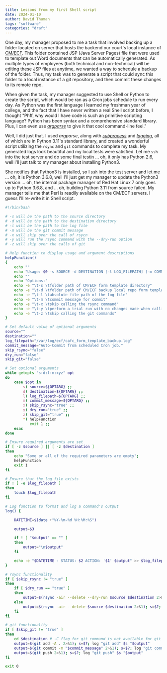 ```yaml
---
title: Lessons from my first Shell script
date: 2024-01-10
author: David Thuman
tags: "software"
categories: "draft"
---
```


One day, my manager proposed to me a task that involved backing up a folder located on server that hosts the backend our court's local instance of [CM/ECF](https://en.wikipedia.org/wiki/CM/ECF). This folder contained JSP (Java Server Pages) file that were used to template out Word documents that can be automatically generated. As multiple types of employees (both technical and non-technical) will be editing these JSP files at anytime, we wanted a way to schedule a backup of the folder. Thus, my task was to generate a script that could sync this folder to a local instance of a git repository, and then commit these changes to its remote repo.

When given the task, my manager suggested to use Shell or Python to create the script, which would be ran as a Cron jobs schedule to run every day. As Python was the first language I learned my freshman year of college, and the fact that I have never written a real Shell script before, I thought "Phff, why would I have code is such an primitive scripting language? Python has been syntax and a comprehensive standard library. Plus, I can even use [*argparse*](https://docs.python.org/3/library/argparse.html) to give it that cool command-line feel."

Well, I did just that. I used *argparse*, along with [*subprocess*](https://docs.python.org/3/library/subprocess.html) and [*logging*](https://docs.python.org/3/library/logging.html), all of which are in Python 3.11's standard library, and created a wonderful script utilizing the `rsync` and `git` commands to complete my task. My generated logs look beautiful and my local tests were satisfied. Let me `ssh` into the test server and do some final testin ... oh, it only has Python 2.6, well I'll just talk to my manager about installing Python3.

She notifies that Python3 is installed, so I `ssh` into the test server and let me ... oh, it is Python 3.6.8, well I'll just get my manager to update the Python3 version ... oh, the internal package manager of Red Hat Linux 7 only goes up to Python 3.6.8, and ... oh, building Python 3.11 from source failed. My manager tells me that Perl is readily available on the CM/ECF servers. I guess I'll re-write it in Shell script.



```sh
#!/bin/bash

# -s will be the path to the source directory
# -d will be the path to the destination directory
# -l will be the path to the log file
# -m will be the git commit message
# -x will skip over the call of rsycn
# -y will run the rsync command with the --dry-run option
# -z will skip over the calls of git

# Help function to display usage and argument descriptions
helpFunction()
{
    echo ""
    echo "Usage: $0 -s SOURCE -d DESTINATION [-l LOG_FILEPATH] [-m COMMIT_MESSAGE] [-x] [-y] [-z]"
    echo ""
    echo "Options:"
    echo -e "\t-s \tfolder path of CM/ECF form template directory"
    echo -e "\t-d \tfolder path of CM/ECF backup local repo form template directory"
    echo -e "\t-l \tabsolute file path of the log file"
    echo -e "\t-m \tcommit message for commit"
    echo -e "\t-x \tskip calling the rsync command"
    echo -e "\t-y \tperform a trial run with no changes made when calling rsync"
    echo -e "\t-z \tskip calling the git commands"
}

# Set default value of optional arguments
source=""
destination=""
log_filepath="/var/log/ecf/cafc_form_template_backup.log"
commit_message="Auto-Commit from scheduled Cron job."
skip_rsync="false"
dry_run="false"
skip_git="false"

# Set optional arguments
while getopts "s:d:l:m:xyz" opt
do
    case $opt in
        s) source=${OPTARG} ;;
        d) destination=${OPTARG} ;;
        l) log_filepath=${OPTARG} ;;
        m) commit_message=${OPTARG} ;;
        x) skip_rsync="true" ;;
        y) dry_run="true" ;;
        z) skip_git="true" ;;
        *) helpFunction
           exit 1 ;;
    esac
done

# Ensure required arguments are set
if [ -z $source ] || [ -z $destination ]
then
    echo "Some or all of the required parameters are empty";
    helpFunction
    exit 1
fi

# Ensure that the log file exists
if ! [ -e $log_filepath ]
then
    touch $log_filepath
fi

# Log function to format and log a command's output
log() {

    DATETIME=$(date +"%Y-%m-%d %H:%M:%S")

    output=$3

    if ! [ "$output" == "" ]
    then
        output="\n$output"
    fi

    echo -e "$DATETIME - STATUS: $2 ACTION: '$1' $output" >> $log_filepath
}

# rsync functionality
if [ $skip_rsync != "true" ]
then
    if [ $dry_run == "true" ]
    then
        output=$(rsync -air --delete --dry-run $source $destination 2>&1); s=$?; log "rsync --dry-run" $s "$output" 
    else
        output=$(rsync -air --delete $source $destination 2>&1); s=$?; log "rsync" $s "$output" 
    fi
fi

# git functionality
if [ $skip_git != "true" ]
then
    cd $destination # -C flag for git command is not available for git version 1.8.3.1
    output=$(git add -A . 2>&1); s=$?; log "git add" $s "$output"
    output=$(git commit -m "$commit_message" 2>&1); s=$?; log "git commit" $s "$output"
    output=$(git push 2>&1); s=$?; log "git push" $s "$output"
fi

exit 0
```